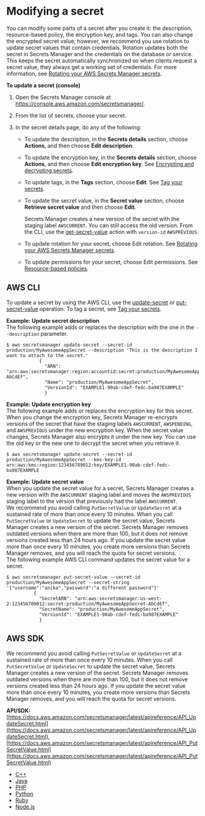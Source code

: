 # Modifying a secret<a name="manage_update-secret"></a>

You can modify some parts of a secret after you create it: the description, resource\-based policy, the encryption key, and tags\. You can also change the encrypted secret value; however, we recommend you use rotation to update secret values that contain credentials\. Rotation updates both the secret in Secrets Manager and the credentials on the database or service\. This keeps the secret automatically synchronized so when clients request a secret value, they always get a working set of credentials\. For more information, see [Rotating your AWS Secrets Manager secrets](rotating-secrets.md)\.

**To update a secret \(console\)**

1. Open the Secrets Manager console at [https://console\.aws\.amazon\.com/secretsmanager/](https://console.aws.amazon.com/secretsmanager/)\.

1. From the list of secrets, choose your secret\.

1. In the secret details page, do any of the following:
   + To update the description, in the **Secrets details** section, choose **Actions**, and then choose **Edit description**\.
   + To update the encryption key, in the **Secrets details** section, choose **Actions**, and then choose **Edit encryption key**\. See [Encrypting and decrypting secrets](security-encryption.md)\.
   + To update tags, in the **Tags** section, choose **Edit**\. See [Tag your secrets](managing-secrets_tagging.md)\.
   + To update the secret value, in the **Secret value** section, choose **Retrieve secret value** and then choose **Edit**\. 

     Secrets Manager creates a new version of the secret with the staging label `AWSCURRENT`\. You can still access the old version\. From the CLI, use the [get\-secret\-value](https://docs.aws.amazon.com/secretsmanager/latest/apireference/API_GetSecretValue.html) action with `version-id` `AWSPREVIOUS`\. 
   + To update rotation for your secret, choose Edit rotation\. See [Rotating your AWS Secrets Manager secrets](rotating-secrets.md)\.
   + To update permissions for your secret, choose Edit permissions\. See [Resource\-based policies](auth-and-access_resource-policies.md)\.

## AWS CLI<a name="manage_update-secret_CLI"></a>

To update a secret by using the AWS CLI, use the [update\-secret](https://docs.aws.amazon.com/secretsmanager/latest/apireference/API_UpdateSecret.html) or [put\-secret\-value](https://docs.aws.amazon.com/secretsmanager/latest/apireference/API_PutSecretValue.html) operation\. To tag a secret, see [Tag your secrets](managing-secrets_tagging.md)\.

**Example: Update secret description**  
The following example adds or replaces the description with the one in the `--description` parameter\.  

```
$ aws secretsmanager update-secret --secret-id production/MyAwesomeAppSecret --description 'This is the description I want to attach to the secret.'
            {
              "ARN": "arn:aws:secretsmanager:region:accountid:secret:production/MyAwesomeAppSecret-AbCdEf",
              "Name": "production/MyAwesomeAppSecret",
              "VersionId": "EXAMPLE1-90ab-cdef-fedc-ba987EXAMPLE"
              }
```

**Example: Update encryption key**  
The following example adds or replaces the encryption key for this secret\.   
When you change the encryption key, Secrets Manager re\-encrypts versions of the secret that have the staging labels `AWSCURRENT`, `AWSPENDING`, and `AWSPREVIOUS` under the new encryption key\. When the secret value changes, Secrets Manager also encrypts it under the new key\. You can use the old key or the new one to decrypt the secret when you retrieve it\.  

```
$ aws secretsmanager update-secret --secret-id production/MyAwesomeAppSecret --kms-key-id arn:aws:kms:region:123456789012:key/EXAMPLE1-90ab-cdef-fedc-ba987EXAMPLE
```

**Example: Update secret value**  
When you update the secret value for a secret, Secrets Manager creates a new version with the `AWSCURRENT` staging label and moves the `AWSPREVIOUS` staging label to the version that previously had the label `AWSCURRENT`\.  
We recommend you avoid calling `PutSecretValue` or `UpdateSecret` at a sustained rate of more than once every 10 minutes\. When you call `PutSecretValue` or `UpdateSecret` to update the secret value, Secrets Manager creates a new version of the secret\. Secrets Manager removes outdated versions when there are more than 100, but it does not remove versions created less than 24 hours ago\. If you update the secret value more than once every 10 minutes, you create more versions than Secrets Manager removes, and you will reach the quota for secret versions\.  
The following example AWS CLI command updates the secret value for a secret\.   

```
$ aws secretsmanager put-secret-value --secret-id production/MyAwesomeAppSecret --secret-string '{"username":"anika","password":"a different password"}'
          {
            "SecretARN": "arn:aws:secretsmanager:us-west-2:123456789012:secret:production/MyAwesomeAppSecret-AbCdEf",
            "SecretName": "production/MyAwesomeAppSecret",
            "VersionId": "EXAMPLE1-90ab-cdef-fedc-ba987EXAMPLE"
            }
```

## AWS SDK<a name="manage_update-secret_SDK"></a>

We recommend you avoid calling `PutSecretValue` or `UpdateSecret` at a sustained rate of more than once every 10 minutes\. When you call `PutSecretValue` or `UpdateSecret` to update the secret value, Secrets Manager creates a new version of the secret\. Secrets Manager removes outdated versions when there are more than 100, but it does not remove versions created less than 24 hours ago\. If you update the secret value more than once every 10 minutes, you create more versions than Secrets Manager removes, and you will reach the quota for secret versions\.

**API/SDK:** [https://docs.aws.amazon.com/secretsmanager/latest/apireference/API_UpdateSecret.html](https://docs.aws.amazon.com/secretsmanager/latest/apireference/API_UpdateSecret.html), [https://docs.aws.amazon.com/secretsmanager/latest/apireference/API_PutSecretValue.html](https://docs.aws.amazon.com/secretsmanager/latest/apireference/API_PutSecretValue.html)
+ [C\+\+](http://sdk.amazonaws.com/cpp/api/LATEST/namespace_aws_1_1_secrets_manager.html)
+ [Java](https://docs.aws.amazon.com/AWSJavaSDK/latest/javadoc/com/amazonaws/services/secretsmanager/package-summary.html)
+ [PHP](https://docs.aws.amazon.com/aws-sdk-php/v3/api/namespace-Aws.SecretsManager.html)
+ [Python](https://boto3.amazonaws.com/v1/documentation/api/latest/reference/services/secretsmanager.html)
+ [Ruby](https://docs.aws.amazon.com/sdk-for-ruby/v3/api/Aws/SecretsManager.html)
+ [Node\.js](https://docs.aws.amazon.com/AWSJavaScriptSDK/latest/AWS/SecretsManager.html)